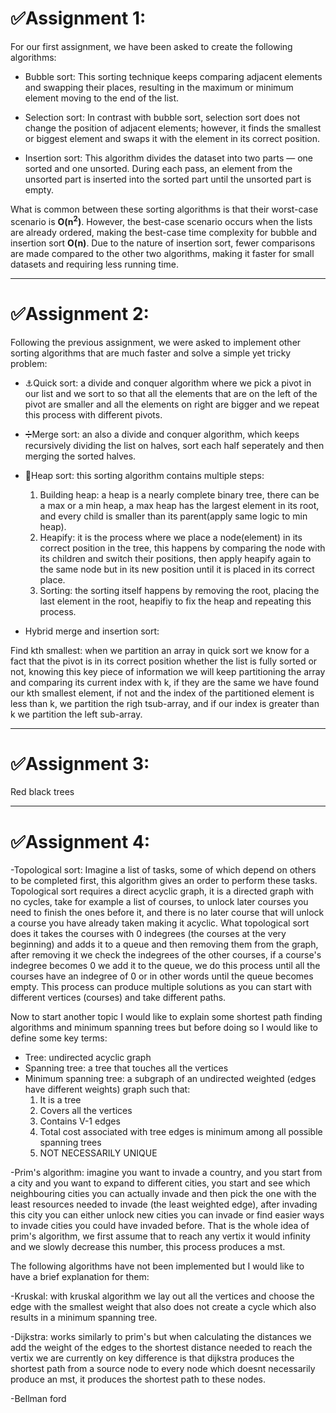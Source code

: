 # ✅Assignment 1:
For our first assignment, we have been asked to create the following algorithms:

- Bubble sort: This sorting technique keeps comparing adjacent elements and swapping their places, resulting in the maximum or minimum element moving to the end of the list.
  
- Selection sort: In contrast with bubble sort, selection sort does not change the position of adjacent elements; however, it finds the smallest or biggest element and swaps it with the element in its correct position.

- Insertion sort: This algorithm divides the dataset into two parts — one sorted and one unsorted. During each pass, an element from the unsorted part is inserted into the sorted part until the unsorted part is empty.

What is common between these sorting algorithms is that their worst-case scenario is **O(n<sup>2</sup>)**. However, the best-case scenario occurs when the lists are already ordered, making the best-case time complexity for bubble and insertion sort **O(n)**. Due to the nature of insertion sort, fewer comparisons are made compared to the other two algorithms, making it faster for small datasets and requiring less running time.

---

# ✅Assignment 2:
Following the previous assignment, we were asked to implement other sorting algorithms that are much faster and solve a simple yet tricky problem:

- ⚓Quick sort: a divide and conquer algorithm where we pick a pivot in our list and we sort to so that all the elements that are on the left of the pivot are smaller and all the elements on right are bigger and we repeat this process with different pivots.
  
- ➗Merge sort: an also a divide and conquer algorithm, which keeps recursively dividing the list on halves, sort each half seperately and then merging the sorted halves.
  
- 🌲Heap sort: this sorting algorithm contains multiple steps:
  1. Building heap: a heap is a nearly complete binary tree, there can be a max or a min heap, a max heap has the largest element in its root, and every child is smaller than its parent(apply same logic to min heap).
  2. Heapify: it is the process where we place a node(element) in its correct position in the tree, this happens by comparing the node with its children and switch their positions, then apply heapify again to the same node but in its new position until it is placed in its correct place.
  3. Sorting: the sorting itself happens by removing the root, placing the last element in the root, heapifiy to fix the heap and repeating this process.
     
- Hybrid merge and insertion sort:


Find kth smallest: when we partition an array in quick sort we know for a fact that the pivot is in its correct position whether the list is fully sorted or not, knowing this key piece of information we will keep partitioning the array and comparing its current index with k, if they are the same we have found our kth smallest element, if not and the index of the partitioned element is less than k, we partition the righ tsub-array, and if our index is greater than k we partition the left sub-array.

---

# ✅Assignment 3:
Red black trees

---
# ✅Assignment 4:
-Topological sort: Imagine a list of tasks, some of which depend on others to be completed first, this algorithm gives an order to perform these tasks. 
Topological sort requires a direct acyclic graph, it is a directed graph with no cycles, take for example a list of courses, to unlock later courses you need to finish the ones before it, and there is no later course that will unlock a course you have already taken making it acyclic. What topological sort does it takes the courses with 0 indegrees (the courses at the very beginning) and adds it to a queue and then removing them from the graph, after removing it we check the indegrees of the other courses, if a course's indegree becomes 0 we add it to the queue, we do this process until all the courses have an indegree of 0 or in other words until the queue becomes empty.
This process can produce multiple solutions as you can start with different vertices (courses) and take different paths.

Now to start another topic I would like to explain some shortest path finding algorithms and minimum spanning trees but before doing so I would like to define some key terms:
- Tree: undirected acyclic graph
- Spanning tree: a tree that touches all the vertices
- Minimum spanning tree: a subgraph of an undirected weighted (edges have different weights) graph such that:
  1. It is a tree
  2. Covers all the vertices
  3. Contains V-1 edges
  4. Total cost associated with tree edges is minimum among all possible spanning trees
  5. NOT NECESSARILY UNIQUE

-Prim's algorithm: imagine you want to invade a country, and you start from a city and you want to expand to different cities, you start and see which neighbouring cities you can actually invade and then pick the one with the least resources needed to invade (the least weighted edge), after invading this city you can either unlock new cities you can invade or find easier ways to invade cities you could have invaded before. That is the whole idea of prim's algorithm, we first assume that to reach any vertix it would infinity and we slowly decrease this number, this process produces a mst.

The following algorithms have not been implemented but I would like to have a brief explanation for them:

-Kruskal: with kruskal algorithm we lay out all the vertices and choose the edge with the smallest weight that also does not create a cycle which also results in a minimum spanning tree.

-Dijkstra: works similarly to prim's but when calculating the distances we add the weight of the edges to the shortest distance needed to reach the vertix we are currently on key difference is that dijkstra produces the shortest path from a source node to every node which doesnt necessarily produce an mst, it produces the shortest path to these nodes.

-Bellman ford
